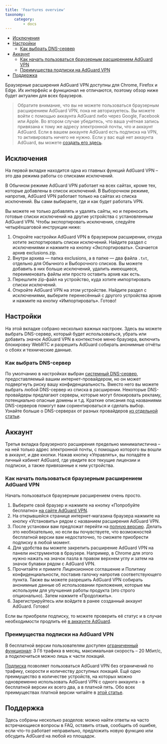 ```yaml
---
title: 'Feartures overview'
taxonomy:
    category:
        - docs
---
```


*   [Исключения](#exclusions)
*   [Настройки](#settings)
	*   [Как выбрать DNS-сервер](#choose-dns-server)   
*   [Аккаунт](#account)
	*   [Как начать пользоваться браузерным расширением AdGuard VPN](#get-started)
	*   [Преимущества подписки на AdGuard VPN](#subscription-benefits)
*   [Поддержка](#support)

Браузерные расширения AdGuard VPN доступны для Chrome, Firefox и Edge. Их интерфейс и функционал не отличаются, поэтому обзор ниже будет актуален для всех браузеров.

> Обратите внимание, что вы не можете пользоваться браузерным расширением AdGuard VPN, пока не авторизуетесь. Вы можете войти с помощью аккаунта AdGuard либо через Google, Facebook или Apple. Во втором случае убедитесь, что ваша учётная запись привязана к тому же адресу электронной почты, что и аккаунт AdGuard. Если в вашем аккаунте AdGuard есть подписка на VPN, то активировать ничего не нужно. Если у вас ещё нет аккаунта AdGuard, вы можете [создать его здесь](https://auth.adguard.com/registration.html).

<a name="exclusions"></a>
## Исключения
На первой вкладке находится одна из главных функций AdGuard VPN – это два режима работы со списками исключений.

В Обычном режиме AdGuard VPN работает на всех сайтах, кроме тех, которые добавлены в список исключений. В Выборочном режиме, напротив, AdGuard VPN работает только на сайтах из списка исключений. Вы сами выбираете, где и как будет работать VPN.

Вы можете не только добавлять и удалять сайты, но и  переносить готовые списки исключений на другие устройства с установленным AdGuard VPN. Чтобы экспортировать исключения, следуйте четырёхшаговой инструкции ниже:

1. Откройте настройки AdGuard VPN в браузерном расширении, откуда хотите экспортировать списки исключений. Найдите раздел с исключениями и нажмите на кнопку «Экспортировать». Скачается архив exclusions.zip.
2. Внутри архива — папка exсlusions, а в папке — два файла `.txt`, отдельно для Обычного и Выборочного списков. Вы можете добавить в них больше исключений, удалить имеющиеся, переименовать файлы или просто оставить архив как есть.
3. Перешлите zip-файл на устройство, куда хотите импортировать списки исключений.
4. Откройте AdGuard VPN на этом устройстве. Найдите раздел с исключениями, выберите перенесённый с другого устройства архив и нажмите на кнопку «Импортировать». Готово!

<a name="settings"></a>
## Настройки

На этой вкладке собрано несколько важных настроек. Здесь вы можете выбрать DNS-сервер, который будет использоваться, убрать или добавить значок AdGuard VPN в контекстное меню браузера, включить блокировку WebRTC и разрешить AdGuard собирать анонимные отчёты о сбоях и технические данные.

<a name="choose-dns-server"></a>
### Как выбрать DNS-сервер

По умолчанию в настройках выбран [системный DNS-сервер](https://kb.adguard.com/ru/general/dns-filtering#what-is-dns), предоставляемый вашим интернет-провайдером, но он может подвергнуть риску вашу конфиденциальность. Вместо него вы можете выбрать любой DNS-сервер из списка в расширении.
Некоторые DNS-провайдеры предлагают серверы, которые могут блокировать рекламу, потенциально опасные домены и т.д. Краткие описания под названиями DNS-серверов помогут вам сориентироваться и сделать выбор. Узнайте больше о DNS-серверах от разных провайдеров [из отдельной статьи](https://kb.adguard.com/ru/general/dns-providers).

<a name="account"></a>  
## Аккаунт

Третья вкладка браузерного расширения предельно минималистична – на ней только адрес электронной почты, с помощью которого вы вошли в аккаунт, и две кнопки. Нажав кнопку «Управлять», вы попадёте в личный кабинет AdGuard, где увидите все текущие лицензии и подписки, а также привязанные к ним устройства.

<a name="get-started"></a>
### Как начать пользоваться браузерным расширением AdGuard VPN

Начать пользоваться браузерным расширением очень просто.

1. Выберите свой браузер и нажмите на кнопку «Попробуйте бесплатно» [на сайте AdGuard VPN](https://adguard-vpn.com/ru/welcome.html).
2. На открывшейся странице интернет-магазина браузера нажмите на кнопку «Установить» рядом с названием расширения AdGuard VPN.
3. После установки вам предложат перейти на [полную версию](https://adguard-vpn.com/thankyou.html). Делать это необязательно, но если вы почувствуете, что возможностей бесплатной версии вам недостаточно, то сможете приобрести подписку в любой момент.
4. Для удобства вы можете закрепить расширение AdGuard VPN на панели инструментов в браузере. Например, в Chrome для этого нужно нажать на значок пазла в правом верхнем углу и затем на значок булавки рядом с AdGuard VPN.
5. Прочитайте и примите Лицензионное соглашение и Политику конфиденциальности, поставив галочку напротив соответствующего пункта. Также вы можете разрешить AdGuard VPN собирать анонимные данные об использовании приложения, которые мы используем для улучшения работы продукта (это строго опционально). Затем нажмите «Продолжить».
6. Зарегистрируйтесь или войдите в ранее созданный аккаунт AdGuard.
Готово!

Если вы приобрели подписку, то можете проверить её статус и в случае необходимости продлить её [в аккаунте AdGuard](https://my.adguard.com/ru/main.html). 

<a name="subscription-benefits"></a>
### Преимущества подписки на AdGuard VPN

В бесплатной версии пользователям доступен [ограниченный функционал](placeholder): 3 Гб трафика в месяц, максимальная скорость – 20 Мбит/с, а подключиться можно лишь к части локаций.

[Подписка](https://adguard-vpn.com/ru/license.html) позволяет пользоваться AdGuard VPN без ограничений по трафику, скорости и количеству доступных локаций. Ещё одно преимущество в количестве устройств, на которых можно одновременно использовать AdGuard VPN с одного аккаунта – в бесплатной версии их всего два, а в платной пять. Обо всех преимуществах платной версии читайте в [этой статье](placeholder).

<a name="support"></a>
## Поддержка

Здесь собраны несколько разделов: можно найти ответы на часто встречающиеся вопросы в FAQ, оставить отзыв, сообщить об ошибке, если что-то работает неправильно, предложить новую функцию или обсудить AdGuard на любой из площадок. 
